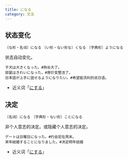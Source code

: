 ```yaml
---
title: になる
category: 文法
---
```


## 状态变化

`〔な形・名词〕になる`
`〔い形・ない形な〕くなる`
`〔字典形〕ようになる`

状态自动变化。

```example
子犬は大きくなった。#狗长大了。
部屋はきれいになった。#房价变整洁了。
日本語が上手に話せるようになりたい。#希望能流利的说日语。
```

- 近义词「[にする](nisuru#改变状态)」

## 决定

`〔名词〕になる`
`〔字典形・ない形〕ことになる`

非个人意志的决定。或隐藏个人意志的决定。

```example
デートは日曜日になった。#约会定在周末。
来年結婚することになりました。#决定明年结婚
```

- 近义词「[にする](nisuru#决定)」
